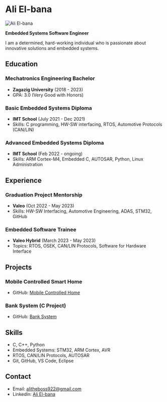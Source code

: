 # Ali El-bana

![Ali El-bana](https://github.com/user-attachments/assets/00e62a0f-26c0-4b49-824d-255cb24ae26a)

**Embedded Systems Software Engineer**

I am a determined, hard-working individual who is passionate about innovative solutions and embedded systems.

## Education
### Mechatronics Engineering Bachelor
- **Zagazig University** (2018 - 2023)
- GPA: 3.0 (Very Good with Honors)

### Basic Embedded Systems Diploma
- **IMT School** (July 2021 - Dec 2021)
- Skills: C programming, HW-SW interfacing, RTOS, Automotive Protocols (CAN/LIN)

### Advanced Embedded Systems Diploma
- **IMT School** (Feb 2022 - ongoing)
- Skills: ARM Cortex-M4, Embedded C, AUTOSAR, Python, Linux Administration

## Experience
### Graduation Project Mentorship
- **Valeo** (Oct 2022 - May 2023)
- Skills: HW-SW Interfacing, Automotive Engineering, ADAS, STM32, GitHub

### Embedded Software Trainee
- **Valeo Hybrid** (March 2023 - May 2023)
- Topics: RTOS, OSEK, CAN/LIN Protocols, Software for Hardware Interface

## Projects
### Mobile Controlled Smart Home
- GitHub: [Mobile Controlled Home](https://github.com/Ali-Elbana/Mobile_Controlled-Home)

### Bank System (C Project)
- GitHub: [Bank System](https://github.com/Ali-Elbana/Bank-system)

## Skills
- C, C++, Python
- Embedded Systems: STM32, ARM Cortex, AVR
- RTOS, CAN/LIN Protocols, AUTOSAR
- Git, GitHub, VS Code, Eclipse

## Contact
- Email: alitheboss922@gmail.com
- LinkedIn: [Ali El-bana](https://www.linkedin.com/in/ali-el-bana-431863220/)
